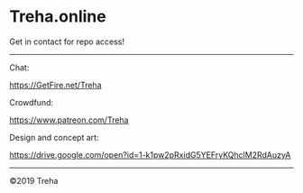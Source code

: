 # Treha.online

Get in contact for repo access!

---


Chat:

https://GetFire.net/Treha


Crowdfund:

https://www.patreon.com/Treha


Design and concept art:

https://drive.google.com/open?id=1-k1pw2pRxidG5YEFryKQhclM2RdAuzyA


---

©2019 Treha
